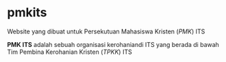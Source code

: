 # pmkits

Website yang dibuat untuk Persekutuan Mahasiswa Kristen (_PMK_) ITS

**PMK ITS** adalah sebuah organisasi kerohaniandi ITS yang berada di bawah Tim Pembina Kerohanian Kristen (_TPKK_) ITS


